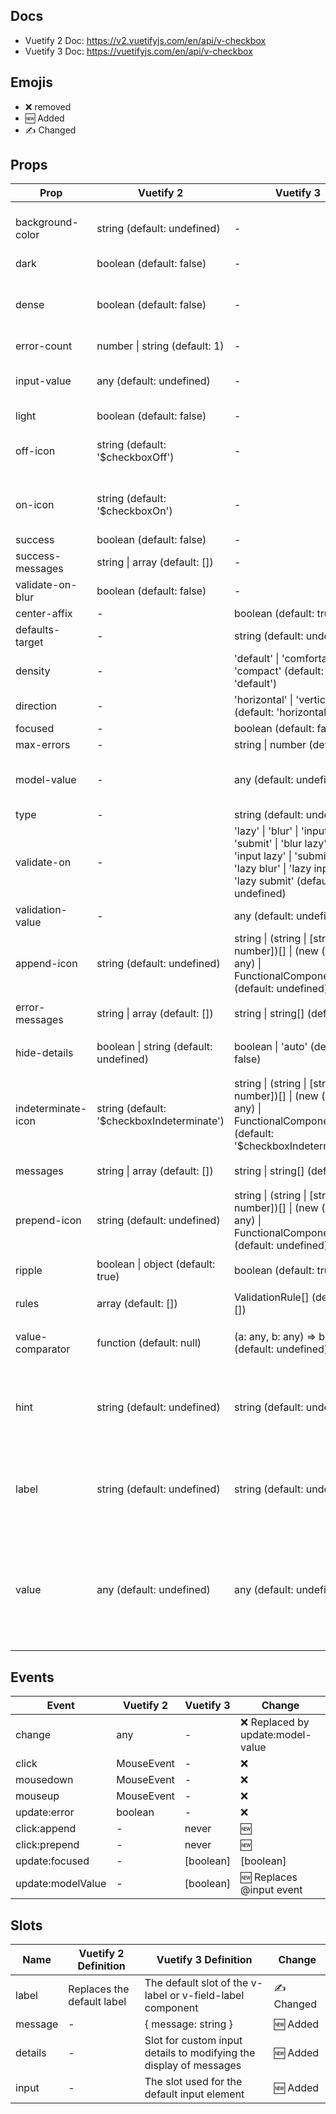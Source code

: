 ## Docs
- Vuetify 2 Doc: https://v2.vuetifyjs.com/en/api/v-checkbox
- Vuetify 3 Doc: https://vuetifyjs.com/en/api/v-checkbox

## Emojis
- ❌ removed
- 🆕 Added
- ✍️ Changed

## Props

| Prop | Vuetify 2 | Vuetify 3 | Change |
| --- | --- | --- | --- |
| background-color | string (default: undefined) | - | ❌ Renamed to bg-color |
| dark | boolean (default: false) | - | ❌ |
| dense | boolean (default: false) | - | ❌ Combined into density prop |
| error-count | number \| string (default: 1) | - | ❌ |
| input-value | any (default: undefined) | - | ❌ Renamed to model-value |
| light | boolean (default: false) | - | ❌ |
| off-icon | string (default: '$checkboxOff') | - | ❌ Renamed to false-icon |
| on-icon | string (default: '$checkboxOn') | - | ❌ Renamed to true-icon |
| success | boolean (default: false) | - | ❌ |
| success-messages | string \| array (default: []) | - | ❌ |
| validate-on-blur | boolean (default: false) | - | ❌ |
| center-affix | - | boolean (default: true) | 🆕 |
| defaults-target | - | string (default: undefined) | 🆕 |
| density | - | 'default' \| 'comfortable' \| 'compact' (default: 'default') | 🆕 Replaces dense prop |
| direction | - | 'horizontal' \| 'vertical' (default: 'horizontal') | 🆕 |
| focused | - | boolean (default: false) | 🆕 |
| max-errors | - | string \| number (default: 1) | 🆕 |
| model-value | - | any (default: undefined) | 🆕 Replaces input-value prop |
| type | - | string (default: undefined) | 🆕 |
| validate-on | - | 'lazy' \| 'blur' \| 'input' \| 'submit' \| 'blur lazy' \| 'input lazy' \| 'submit lazy' \| 'lazy blur' \| 'lazy input' \| 'lazy submit' (default: undefined) | 🆕 |
| validation-value | - | any (default: undefined) | 🆕 |
| append-icon | string (default: undefined) | string \| (string \| [string, number])[] \| (new () => any) \| FunctionalComponent (default: undefined) | ✍️ Type changed |
| error-messages | string \| array (default: []) | string \| string[] (default: []) | ✍️ Type changed |
| hide-details | boolean \| string (default: undefined) | boolean \| 'auto' (default: false) | ✍️ Default value changed |
| indeterminate-icon | string (default: '$checkboxIndeterminate') | string \| (string \| [string, number])[] \| (new () => any) \| FunctionalComponent (default: '$checkboxIndeterminate') | ✍️ Type changed |
| messages | string \| array (default: []) | string \| string[] (default: []) | ✍️ Type changed |
| prepend-icon | string (default: undefined) | string \| (string \| [string, number])[] \| (new () => any) \| FunctionalComponent (default: undefined) | ✍️ Type changed |
| ripple | boolean \| object (default: true) | boolean (default: true) | ✍️ Type changed |
| rules | array (default: []) | ValidationRule[] (default: []) | ✍️ Type changed |
| value-comparator | function (default: null) | (a: any, b: any) => boolean (default: undefined) | ✍️ Default value changed |
| hint | string (default: undefined) | string (default: undefined) | ✍️ Hint is now always displayed when focused |
| label | string (default: undefined) | string (default: undefined) | ✍️ Label is now used for `v-label` or `v-field-label` component |
| value | any (default: undefined) | any (default: undefined) | ✍️ Value is now used when the component is selected in a group, not as input value any more |

## Events

| Event | Vuetify 2 | Vuetify 3 | Change |
| --- | --- | --- | --- |
| change | any | - | ❌ Replaced by update:model-value |
| click | MouseEvent | - | ❌ |
| mousedown | MouseEvent | - | ❌ |
| mouseup | MouseEvent | - | ❌ |
| update:error | boolean | - | ❌ |
| click:append | - | never | 🆕 |
| click:prepend | - | never | 🆕 |
| update:focused | - | [boolean] | [boolean] | 🆕 |
| update:modelValue | - | [boolean] | 🆕 Replaces @input event |

## Slots
| Name | Vuetify 2 Definition | Vuetify 3 Definition | Change |
| --- | --- | --- | --- |
| label | Replaces the default label | The default slot of the v-label or v-field-label component | ✍️ Changed |
| message | - | { message: string } | 🆕 Added |
| details | - | Slot for custom input details to modifying the display of messages | 🆕 Added |
| input | - | The slot used for the default input element | 🆕 Added |

